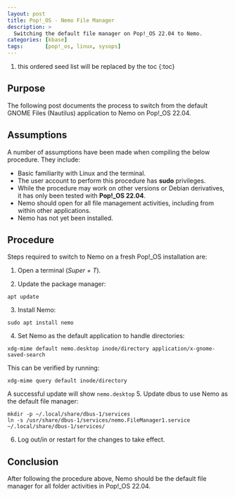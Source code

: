 ```yaml
---
layout: post
title: Pop!_OS - Nemo File Manager
description: >
  Switching the default file manager on Pop!_OS 22.04 to Nemo.
categories: [kbase]
tags:       [pop!_os, linux, sysops]
---
```

1. this ordered seed list will be replaced by the toc
{:toc}

## Purpose
The following post documents the process to switch from the default GNOME Files (Nautilus) application to Nemo on Pop!_OS 22.04.

## Assumptions
A number of assumptions have been made when compiling the below procedure. They include:
+ Basic familiarity with Linux and the terminal.
+ The user account to perform this procedure has **sudo** privileges.
+ While the procedure may work on other versions or Debian derivatives, it has only been tested with **Pop!_OS 22.04**.
+ Nemo should open for all file management activities, including from within other applications.
+ Nemo has not yet been installed.

## Procedure
Steps required to switch to Nemo on a fresh Pop!_OS installation are:
1. Open a terminal (*Super + T*).

2. Update the package manager:  
```shell
apt update
```
3. Install Nemo:  
```shell
sudo apt install nemo
```
4. Set Nemo as the default application to handle directories:  
```shell
xdg-mime default nemo.desktop inode/directory application/x-gnome-saved-search
```
This can be verified by running:  
```shell
xdg-mime query default inode/directory
```
A successful update will show `nemo.desktop`
5. Update dbus to use Nemo as the default file manager:  
```shell
mkdir -p ~/.local/share/dbus-1/services
ln -s /usr/share/dbus-1/services/nemo.FileManager1.service ~/.local/share/dbus-1/services/
```
6. Log out/in or restart for the changes to take effect.

## Conclusion
After following the procedure above, Nemo should be the default file manager for all folder activities in Pop!_OS 22.04.
